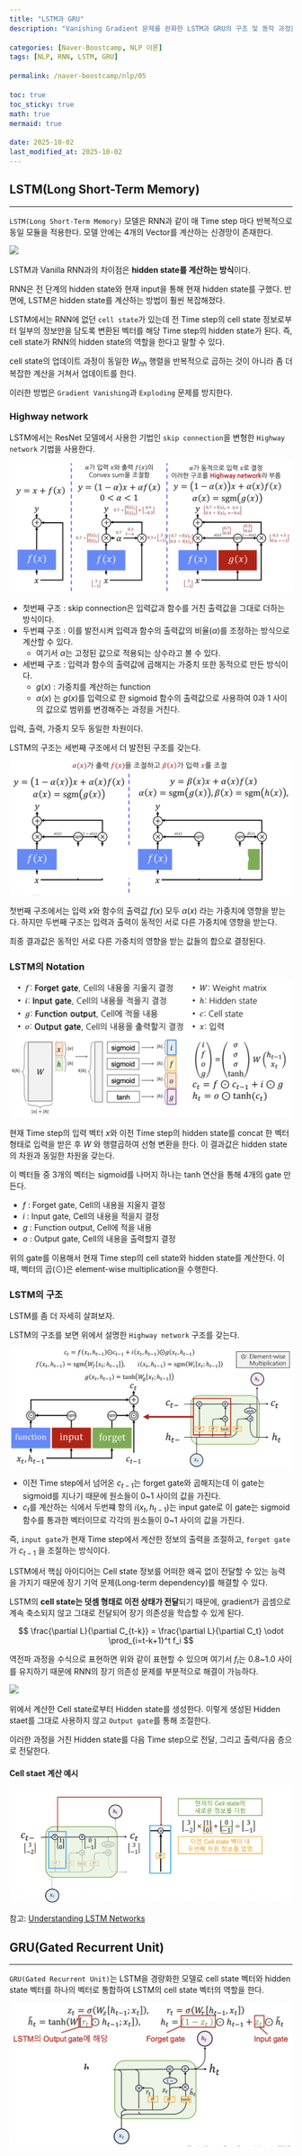 ```yaml
---
title: "LSTM과 GRU"
description: "Vanishing Gradient 문제를 완화한 LSTM과 GRU의 구조 및 동작 과정을 정리한 포스트입니다."

categories: [Naver-Boostcamp, NLP 이론]
tags: [NLP, RNN, LSTM, GRU]

permalink: /naver-boostcamp/nlp/05

toc: true
toc_sticky: true
math: true
mermaid: true

date: 2025-10-02
last_modified_at: 2025-10-02
---
```



## LSTM(Long Short-Term Memory)
--------

`LSTM(Long Short-Term Memory)` 모델은 RNN과 같이 매 Time step 마다 반복적으로 동일 모듈을 적용한다. 모델 안에는 4개의 Vector를 계산하는 신경망이 존재한다.

<img src="https://colah.github.io/posts/2015-08-Understanding-LSTMs/img/LSTM3-chain.png">

LSTM과 Vanilla RNN과의 차이점은 **hidden state를 계산하는 방식**이다. 

RNN은 전 단계의 hidden state와 현재 input을 통해 현재 hidden state를 구했다. 반면에, LSTM은 hidden state를 계산하는 방법이 훨씬 복잡해졌다. 

LSTM에서는 RNN에 없던 `cell state`가 있는데 전 Time step의 cell state 정보로부터 일부의 정보만을 담도록 변환된 벡터를 해당 Time step의 hidden state가 된다. 즉, cell state가 RNN의 hidden state의 역할을 한다고 말할 수 있다.

cell state의 업데이트 과정이 동일한 $W_{hh}$ 행렬을 반복적으로 곱하는 것이 아니라 좀 더 복잡한 계산을 거쳐서 업데이트를 한다.

이러한 방법은 `Gradient Vanishing`과 `Exploding` 문제를 방지한다.

### Highway network

LSTM에서는 ResNet 모델에서 사용한 기법인 `skip connection`을 변형한 `Highway network` 기법을 사용한다.

<img src="../assets/img/post/naver-boostcamp/highway_network.png">


- 첫번째 구조 : skip connection은 입력값과 함수를 거친 출력값을 그대로 더하는 방식이다.
- 두번쨰 구조 : 이를 발전시켜 입력과 함수의 출력값의 비율($\alpha$)를 조정하는 방식으로 계산할 수 있다.
    - 여기서 $\alpha$는 고정된 값으로 적용되는 상수라고 볼 수 있다.
- 세번째 구조 : 입력과 함수의 출력값에 곱해지는 가중치 또한 동적으로 만든 방식이다.
    - $g(x)$ : 가중치를 계산하는 function
    - $\alpha(x)$ 는 $g(x)$를 입력으로 한 sigmoid 함수의 출력값으로 사용하여 0과 1 사이의 값으로 범위를 변경해주는 과정을 거친다.

입력, 출력, 가중치 모두 동일한 차원이다.

LSTM의 구조는 세번째 구조에서 더 발전된 구조를 갖는다.

<img src="../assets/img/post/naver-boostcamp/highway_lstm.png">

첫번째 구조에서는 입력 $x$와 함수의 출력값 $f(x)$ 모두 $\alpha(x)$ 라는 가중치에 영향을 받는다. 하지만 두번째 구조는 입력과 출력이 동적인 서로 다른 가중치에 영향을 받는다.

최종 결과값은 동적인 서로 다른 가중치의 영향을 받는 값들의 합으로 결정된다.

### LSTM의 Notation

<img src="../assets/img/post/naver-boostcamp/lstm-gates.png">

현재 Time step의 입력 벡터 $x$와 이전 Time step의 hidden state를 concat 한 벡터 형태로 입력을 받은 후 $W$ 와 행렬곱하여 선형 변환을 한다. 이 결과값은 hidden state의 차원과 동일한 차원을 갖는다.

이 벡터들 중 3개의 벡터는 sigmoid를 나머지 하나는 tanh 연산을 통해 4개의 gate 만든다.

- $f$ : Forget gate, Cell의 내용을 지울지 결정
- $i$ : Input gate, Cell의 내용을 적을지 결정
- $g$ : Function output, Cell에 적을 내용
- $o$ : Output gate, Cell의 내용을 출력할지 결정

위의 gate를 이용해서 현재 Time step의 cell state와 hidden state를 계산한다. 이때, 벡터의 곱($\odot$)은 element-wise multiplication을 수행한다.

### LSTM의 구조

LSTM를 좀 더 자세히 살펴보자.

LSTM의 구조를 보면 위에서 설명한 `Highway network` 구조를 갖는다. 


<img src="../assets/img/post/naver-boostcamp/lstm_highway.png">

- 이전 Time step에서 넘어온 $c_{t-1}$는 forget gate와 곱해지는데 이 gate는 sigmoid를 지나기 때문에 원소들이 0~1 사이의 값을 가진다.
- $c_t$를 계산하는 식에서 두번쨰 항의 $i(x_t, h_{t-1})$는 input gate로 이 gate는 sigmoid 함수를 통과한 벡터이므로 각각의 원소들이 0~1 사이의 값을 가진다.

즉, `input gate`가 현재 Time step에서 계산한 정보의 출력을 조절하고, `forget gate`가 $c_{t-1}$ 을 조절하는 방식이다.

LSTM에서 핵심 아이디어는 Cell state 정보를 어떠한 왜곡 없이 전달할 수 있는 능력을 가지기 때문에 장기 기억 문제(Long-term dependency)를 해결할 수 있다.

LSTM의 **cell state는 덧셈 형태로 이전 상태가 전달**되기 때문에, gradient가 곱셈으로 계속 축소되지 않고 그대로 전달되어 장기 의존성을 학습할 수 있게 된다.

$$
\frac{\partial L}{\partial C_{t-k}} = \frac{\partial L}{\partial C_t} \odot \prod_{i=t-k+1}^t f_i
$$

역전파 과정을 수식으로 표현하면 위와 같이 표현할 수 있으며 여기서 $f_i$는 0.8~1.0 사이를 유지하기 때문에 RNN의 장기 의존성 문제를 부분적으로 해결이 가능하다.

<img src="https://colah.github.io/posts/2015-08-Understanding-LSTMs/img/LSTM3-focus-o.png">

위에서 계산한 Cell state로부터 Hidden state를 생성한다. 이렇게 생성된 Hidden staet를 그대로 사용하지 않고 `Output gate`를 통해 조절한다.

이러한 과정을 거친 Hidden state를 다음 Time step으로 전달, 그리고 출력/다음 층으로 전달한다.

#### Cell staet 계산 예시

<img src="../assets/img/post/naver-boostcamp/cell_staet_lstm.png">

참고: [Understanding LSTM Networks](https://colah.github.io/posts/2015-08-Understanding-LSTMs/)


## GRU(Gated Recurrent Unit)
--------

`GRU(Gated Recurrent Unit)`는 LSTM을 경량화한 모델로 cell state 벡터와 hidden state 벡터를 하나의 벡터로 통합하여 LSTM의 cell state 벡터의 역할을 한다.

<img src="../assets/img/post/naver-boostcamp/gru_2.png">